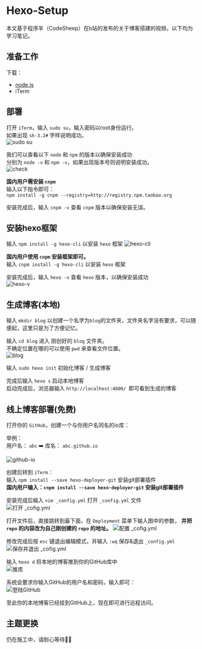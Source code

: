 # Hexo-Setup
本文基于程序羊（CodeSheep）在b站的发布的关于博客搭建的视频，以下均为学习笔记。

## 准备工作
下载：
- [node.js](https://nodejs.org)
- iTerm

## 部署
打开 `iTerm`，输入 `sudo su`，输入密码以root身份运行。  
如果出现 `sh-3.2#` 字样说明成功。  
![sudo su](image/su.png)  

我们可以查看以下 `node` 和 `npm` 的版本以确保安装成功  
分别为 `node -v` 和 `npm -v`，如果出现版本号则说明安装成功。  
![check](image/check.png) 

**国内用户需安装 `cnpm`**  
输入以下指令即可：  
`npm install -g cnpm --registry=http://registry.npm.taobao.org`

安装完成后，输入 `cnpm -v` 查看 `cnpm` 版本以确保安装无误。

## 安装hexo框架
输入 `npm install -g hexo-cli` 以安装 `hexo` 框架
![hexo-cli](image/hexo-cli.png) 

**国内用户使用 `cnpm` 安装框架即可。**  
输入 `cnpm install -g hexo-cli` 以安装 `hexo` 框架

安装完成后，输入 `hexo -v` 查看 `hexo` 版本，以确保安装成功  
![hexo-v](image/hexo-v.png) 

## 生成博客(本地)
输入 `mkdir blog` 以创建一个名字为`blog`的文件夹，文件夹名字没有要求，可以随便起，这里只是为了方便记忆。  

输入 `cd blog` 进入 刚创好的 `blog` 文件夹。  
不确定位置在哪的可以使用 `pwd` 来查看文件位置。  
![blog](image/new_blog.png) 

输入 `sudo hexo init` 初始化博客 / 生成博客  

完成后输入 `hexo s` 启动本地博客  
启动完成后，浏览器输入 `http://localhost:4000/ `即可看到生成的博客  

## 线上博客部署(免费)
打开你的 `GitHub`，创建一个与你用户名同名的io库：   

举例：  
用户名： `abc`  ➡️  库名： `abc.github.io`  

![github-io](image/github.png) 

创建后转到 `iTerm`：  
输入 `npm install --save hexo-deployer-git` 安装git部署插件   
**国内用户输入：`cnpm install --save hexo-deployer-git` 安装git部署插件**  

安装完成后输入 `vim _config.yml` 打开 `_config.yml` 文件  
![打开 _cofig.yml](image/config-1.png) 

打开文件后，直接跳转到最下面，在 `Deployment` 菜单下输入图中的参数， 
**并把 `repo` 的内容改为自己刚创建的 `repo` 的地址。** 
![配置 _cofig.yml](image/config-2.png) 

修改完成后按 `esc` 键退出编辑模式，并输入 `:wq` 保存&退出 `_config.yml`  
![保存并退出 _cofig.yml](image/config-3.png) 

输入 `hexo d` 将本地的博客推到你的GitHub库中   
![推库](image/config-4.png) 

系统会要求你输入GitHub的用户名和密码，输入即可：  
![登陆GitHub](image/config-5.png) 

至此你的本地博客已经挂到GitHub上，现在即可进行远程访问。

## 主题更换
仍在施工中，请耐心等待👷‍♀️
